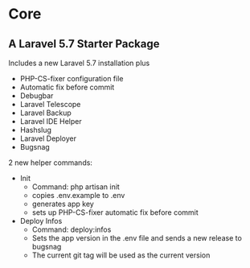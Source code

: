 # Core
## A Laravel 5.7 Starter Package

Includes a new Laravel 5.7 installation plus

- PHP-CS-fixer configuration file
- Automatic fix before commit
- Debugbar
- Laravel Telescope
- Laravel Backup
- Laravel IDE Helper
- Hashslug
- Laravel Deployer
- Bugsnag

2 new helper commands:

- Init
    - Command: php artisan init
    - copies .env.example to .env
    - generates app key
    - sets up PHP-CS-fixer automatic fix before commit
- Deploy Infos
    - Command: deploy:infos
    - Sets the app version in the .env file and sends a new release to bugsnag
    - The current git tag will be used as the current version
